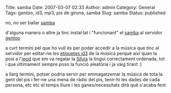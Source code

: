 Title: samba
Date: 2007-03-07 02:33
Author: admin
Category: General
Tags: gentoo, id3, mp3, pis de girona, samba
Slug: samba
Status: published

no, no ser ballar <a href="http://en.wikipedia.org/wiki/Samba" target="_blank" rel="noopener">samba</a>

d'alguna manera o altre ja tinc instal·lat i "funcionant" el <a href="http://www.samba.org" target="_blank" rel="noopener">samba</a> al servidor <a href="http://www.gentoo.org" target="_blank" rel="noopener">gentoo</a>

a curt termini pel que ho vull és per poder accedir a la música que tinc al servidor per editar-ne les <a href="http://en.wikipedia.org/wiki/Id3" target="_blank" rel="noopener">etiquetes id3</a> de la música perquè així quan la posi a l'<a href="http://www.apple.com/ipod/ipod.html" target="_blank" rel="noopener">ipod</a> que em va regalar la <a href="http://silviamira.sytes.net/" target="_blank" rel="noopener">Sílvia</a> la tingui correctament ordenada, tot i que últimament sempre poso la funció aleatòria i ja vaig tirant :)

a llarg termini, potser podria servir per emmagatzemar la música de tota la gent del pis i fer-ne una mena de ràdio del pis, tenir-hi les dades de cada persona, etc etc el temps lliure i les ganes/necessitats dirà què s'acaba fent
